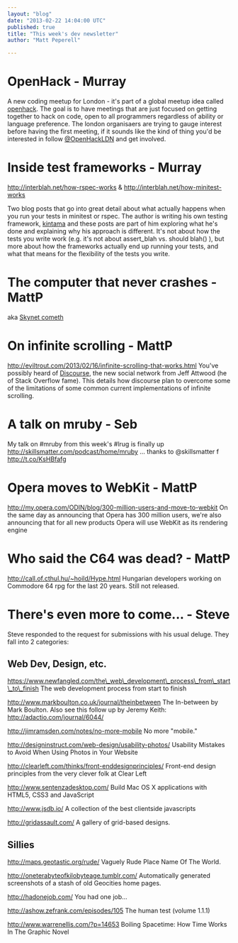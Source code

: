 ```yaml
---
layout: "blog"
date: "2013-02-22 14:04:00 UTC"
published: true
title: "This week's dev newsletter"
author: "Matt Peperell"

---
```


OpenHack - Murray  == A new coding meetup for London - it's part of a global meetup idea called [openhack](http://openhack.github.com/). The goal is to have meetings that are just focused on getting together to hack on code, open to all programmers regardless of ability or language preference. The london organisaers are trying to gauge interest before having the first meeting, if it sounds like the kind of thing you'd be interested in follow [@OpenHackLDN](https://twitter.com/OpenHackLDN) and get involved.   Inside test frameworks - Murray == http://interblah.net/how-rspec-works & http://interblah.net/how-minitest-works   Two blog posts that go into great detail about what actually happens when you run your tests in minitest or rspec. The author is writing his own testing framework, [kintama](http://interblah.net/kintama) and these posts are part of him exploring what he's done and explaining why his approach is different. It's not about how the tests you write work (e.g. it's not about assert\_blah vs. should blah() ), but more about how the frameworks actually end up running your tests, and what that means for the flexibility of the tests you write.   The computer that never crashes - MattP ==  aka [Skynet cometh](http://www.newscientist.com/article/mg21729045.400-the-computer-that-never-crashes.htm)   On infinite scrolling - MattP == http://eviltrout.com/2013/02/16/infinite-scrolling-that-works.html You've possibly heard of [Discourse](http://www.discourse.org/), the new social network from Jeff Attwood (he of Stack Overflow fame). This details how discourse plan to overcome some of the limitations of some common current implementations of infinite scrolling.  A talk on mruby - Seb == My talk on #mruby from this week's #lrug is finally up http://skillsmatter.com/podcast/home/mruby … thanks to @skillsmatter f http://t.co/KsHBfafg  Opera moves to WebKit - MattP == http://my.opera.com/ODIN/blog/300-million-users-and-move-to-webkit On the same day as announcing that Opera has 300 million users, we're also announcing that for all new products Opera will use WebKit as its rendering engine  Who said the C64 was dead? - MattP == http://call.of.cthul.hu/~hoild/Hype.html Hungarian developers working on Commodore 64 rpg for the last 20 years. Still not released.  There's even more to come... - Steve == Steve responded to the request for submissions with his usual deluge. They fall into 2 categories:  Web Dev, Design, etc. --------------------- https://www.newfangled.com/the\_web\_development\_process\_from\_start\_to\_finish The web development process from start to finish   http://www.markboulton.co.uk/journal/theinbetween The In-between by Mark Boulton. Also see this follow up by Jeremy Keith: http://adactio.com/journal/6044/   http://jimramsden.com/notes/no-more-mobile No more "mobile."  http://designinstruct.com/web-design/usability-photos/ Usability Mistakes to Avoid When Using Photos in Your Website   http://clearleft.com/thinks/front-enddesignprinciples/ Front-end design principles from the very clever folk at Clear Left   http://www.sentenzadesktop.com/ Build Mac OS X applications with HTML5, CSS3 and JavaScript   http://www.jsdb.io/ A collection of the best clientside javascripts  http://gridassault.com/  A gallery of grid-based designs.    Sillies ------- http://maps.geotastic.org/rude/ Vaguely Rude Place Name Of The World.  http://oneterabyteofkilobyteage.tumblr.com/ Automatically generated screenshots of a stash of old Geocities home pages.  http://hadonejob.com/ You had one job…  http://ashow.zefrank.com/episodes/105 The human test (volume 1.1.1)  http://www.warrenellis.com/?p=14653 Boiling Spacetime: How Time Works In The Graphic Novel


